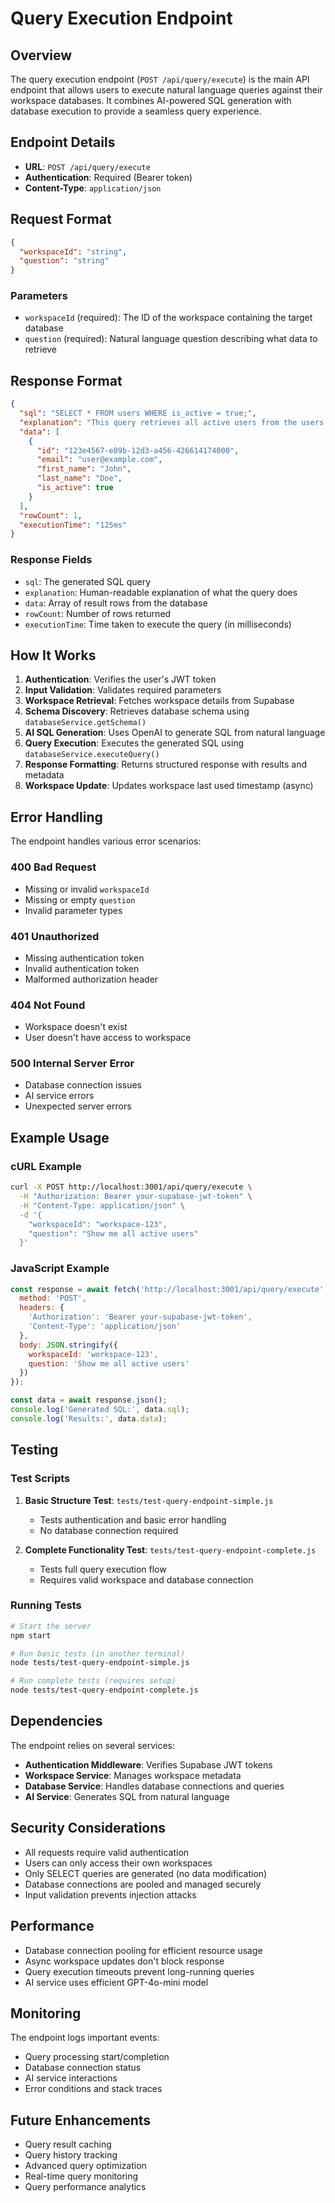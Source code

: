 # Query Execution Endpoint

## Overview

The query execution endpoint (`POST /api/query/execute`) is the main API endpoint that allows users to execute natural language queries against their workspace databases. It combines AI-powered SQL generation with database execution to provide a seamless query experience.

## Endpoint Details

- **URL**: `POST /api/query/execute`
- **Authentication**: Required (Bearer token)
- **Content-Type**: `application/json`

## Request Format

```json
{
  "workspaceId": "string",
  "question": "string"
}
```

### Parameters

- `workspaceId` (required): The ID of the workspace containing the target database
- `question` (required): Natural language question describing what data to retrieve

## Response Format

```json
{
  "sql": "SELECT * FROM users WHERE is_active = true;",
  "explanation": "This query retrieves all active users from the users table",
  "data": [
    {
      "id": "123e4567-e89b-12d3-a456-426614174000",
      "email": "user@example.com",
      "first_name": "John",
      "last_name": "Doe",
      "is_active": true
    }
  ],
  "rowCount": 1,
  "executionTime": "125ms"
}
```

### Response Fields

- `sql`: The generated SQL query
- `explanation`: Human-readable explanation of what the query does
- `data`: Array of result rows from the database
- `rowCount`: Number of rows returned
- `executionTime`: Time taken to execute the query (in milliseconds)

## How It Works

1. **Authentication**: Verifies the user's JWT token
2. **Input Validation**: Validates required parameters
3. **Workspace Retrieval**: Fetches workspace details from Supabase
4. **Schema Discovery**: Retrieves database schema using `databaseService.getSchema()`
5. **AI SQL Generation**: Uses OpenAI to generate SQL from natural language
6. **Query Execution**: Executes the generated SQL using `databaseService.executeQuery()`
7. **Response Formatting**: Returns structured response with results and metadata
8. **Workspace Update**: Updates workspace last used timestamp (async)

## Error Handling

The endpoint handles various error scenarios:

### 400 Bad Request
- Missing or invalid `workspaceId`
- Missing or empty `question`
- Invalid parameter types

### 401 Unauthorized
- Missing authentication token
- Invalid authentication token
- Malformed authorization header

### 404 Not Found
- Workspace doesn't exist
- User doesn't have access to workspace

### 500 Internal Server Error
- Database connection issues
- AI service errors
- Unexpected server errors

## Example Usage

### cURL Example

```bash
curl -X POST http://localhost:3001/api/query/execute \
  -H "Authorization: Bearer your-supabase-jwt-token" \
  -H "Content-Type: application/json" \
  -d '{
    "workspaceId": "workspace-123",
    "question": "Show me all active users"
  }'
```

### JavaScript Example

```javascript
const response = await fetch('http://localhost:3001/api/query/execute', {
  method: 'POST',
  headers: {
    'Authorization': 'Bearer your-supabase-jwt-token',
    'Content-Type': 'application/json'
  },
  body: JSON.stringify({
    workspaceId: 'workspace-123',
    question: 'Show me all active users'
  })
});

const data = await response.json();
console.log('Generated SQL:', data.sql);
console.log('Results:', data.data);
```

## Testing

### Test Scripts

1. **Basic Structure Test**: `tests/test-query-endpoint-simple.js`
   - Tests authentication and basic error handling
   - No database connection required

2. **Complete Functionality Test**: `tests/test-query-endpoint-complete.js`
   - Tests full query execution flow
   - Requires valid workspace and database connection

### Running Tests

```bash
# Start the server
npm start

# Run basic tests (in another terminal)
node tests/test-query-endpoint-simple.js

# Run complete tests (requires setup)
node tests/test-query-endpoint-complete.js
```

## Dependencies

The endpoint relies on several services:

- **Authentication Middleware**: Verifies Supabase JWT tokens
- **Workspace Service**: Manages workspace metadata
- **Database Service**: Handles database connections and queries
- **AI Service**: Generates SQL from natural language

## Security Considerations

- All requests require valid authentication
- Users can only access their own workspaces
- Only SELECT queries are generated (no data modification)
- Database connections are pooled and managed securely
- Input validation prevents injection attacks

## Performance

- Database connection pooling for efficient resource usage
- Async workspace updates don't block response
- Query execution timeouts prevent long-running queries
- AI service uses efficient GPT-4o-mini model

## Monitoring

The endpoint logs important events:
- Query processing start/completion
- Database connection status
- AI service interactions
- Error conditions and stack traces

## Future Enhancements

- Query result caching
- Query history tracking
- Advanced query optimization
- Real-time query monitoring
- Query performance analytics
